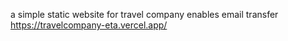 a simple static website for travel company enables email transfer
https://travelcompany-eta.vercel.app/ 
